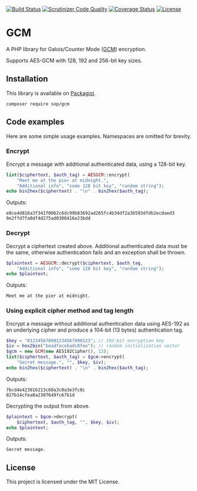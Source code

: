 [![Build Status](https://travis-ci.org/sop/gcm.svg?branch=master)](https://travis-ci.org/sop/gcm)
[![Scrutinizer Code Quality](https://scrutinizer-ci.com/g/sop/gcm/badges/quality-score.png?b=master)](https://scrutinizer-ci.com/g/sop/gcm/?branch=master)
[![Coverage Status](https://coveralls.io/repos/github/sop/gcm/badge.svg?branch=master)](https://coveralls.io/github/sop/gcm?branch=master)
[![License](https://poser.pugx.org/sop/gcm/license)](https://github.com/sop/gcm/blob/master/LICENSE)

# GCM
A PHP library for Galois/Counter Mode
([GCM](http://csrc.nist.gov/groups/ST/toolkit/BCM/documents/proposedmodes/gcm/gcm-spec.pdf))
encryption.

Supports AES-GCM with 128, 192 and 256-bit key sizes.

## Installation
This library is available on
[Packagist](https://packagist.org/packages/sop/gcm).

    composer require sop/gcm

## Code examples
Here are some simple usage examples. Namespaces are omitted for brevity.

### Encrypt
Encrypt a message with additional authenticated data, using a 128-bit key.
```php
list($ciphertext, $auth_tag) = AESGCM::encrypt(
	"Meet me at the pier at midnight.",
	"Additional info", "some 128 bit key", "random string");
echo bin2hex($ciphertext) . "\n" . bin2hex($auth_tag);
```
Outputs:

    e0ce4d816a3f341f0062c6dc99b83692ad265fc4b34df2a3b593dfdb2ecdaed3
    9e2ffd7fa0df4d275ad0300416e23bdd

### Decrypt
Decrypt a ciphertext created above. Additional authenticated data must
be the same, otherwise authentication fails and an exception shall be thrown.
```php
$plaintext = AESGCM::decrypt($ciphertext, $auth_tag,
	"Additional info", "some 128 bit key", "random string");
echo $plaintext;
```
Outputs:

    Meet me at the pier at midnight.

### Using explicit cipher method and tag length
Encrypt a message without additional authentication data using AES-192
as an underlying cipher and produce a 104-bit (13 bytes) authentication tag.
```php
$key = "012345678901234567890123"; // 192-bit encryption key
$iv = hex2bin("beadfacebadc0fee"); // random initialization vector
$gcm = new GCM(new AES192Cipher(), 13);
list($ciphertext, $auth_tag) = $gcm->encrypt(
	"Secret message.", "", $key, $iv);
echo bin2hex($ciphertext) . "\n" . bin2hex($auth_tag);
```
Outputs:

    7bcd4e423016213c60a3c0a3e3fc0c
    027b14cfea0a2307649fc67b1d

Decrypting the output from above.
```php
$plaintext = $gcm->decrypt(
	$ciphertext, $auth_tag, "", $key, $iv);
echo $plaintext;
```
Outputs:

    Secret message.

## License
This project is licensed under the MIT License.

